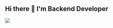 ## Hi there 👋 I'm Backend Developer

![](https://github-profile-trophy.vercel.app/?username=xurshidraxmonqulov&theme=radical&no-frame=false&no-bg=false&margin-w=4)
